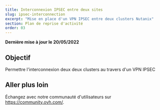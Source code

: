 ```yaml
---
title: Interconnexion IPSEC entre deux sites
slug: ipsec-interconnection
excerpt: "Mise en place d'un VPN IPSEC entre deux clusters Nutanix"
section: Plan de reprise d'activité
order: 03
---
```


**Dernière mise à jour le 20/05/2022**

## Objectif

Permettre l'interconnexion deux deux clusters au travers d'un VPN IPSEC






## Aller plus loin

Échangez avec notre communauté d'utilisateurs sur <https://community.ovh.com/>.
